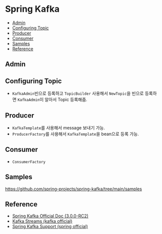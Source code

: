 # Spring Kafka

- [Admin](#admin)
- [Configuring Topic](#configuring-topic)
- [Producer](#producer)
- [Consumer](#consumer)
- [Samples](#samples)
- [Reference](#reference)

## Admin

## Configuring Topic

- `KafkaAdmin`빈으로 등록하고 `TopicBuilder` 사용해서 `NewTopic`을 빈으로 등록하면 `KafkaAdmin`이 알아서 Topic 등록해줌.

## Producer

- `KafkaTemplate`를 사용해서 message 보내기 가능.
- `ProducerFactory`를 사용해서 `KafkaTemplate`을 bean으로 등록 가능.

## Consumer

- `ConsumerFactory`

## Samples

https://github.com/spring-projects/spring-kafka/tree/main/samples

## Reference

- [Spring Kafka Official Doc (3.0.0-RC2)](https://docs.spring.io/spring-kafka/docs/3.0.0-RC2/reference/html/)
- [Kafka Streams (kafka official)](https://kafka.apache.org/33/documentation/streams/)
- [Spring Kafka Support (spring official)](https://spring.io/projects/spring-kafka#support)
